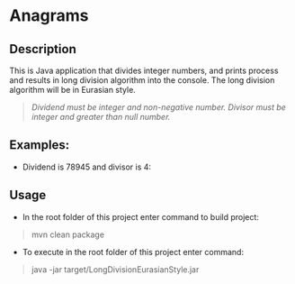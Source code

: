 # Anagrams

## Description

This is Java application that divides integer numbers, and prints process and results in long division algorithm 
into the console. The long division algorithm will be in Eurasian style. 

>_Dividend must be integer and non-negative number._
>_Divisor must be integer and greater than null number._





## Examples:

- Dividend is 78945 and divisor is 4:



## Usage

- In the root folder of this project enter command to build project:

> mvn clean package

- To execute in the root folder of this project enter command:

> java -jar target/LongDivisionEurasianStyle.jar
